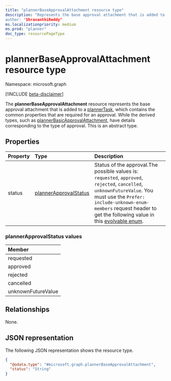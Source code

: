 ```yaml
---
title: "plannerBaseApprovalAttachment resource type"
description: "Represents the base approval attachment that is added to a plannerTask, which contains the common properties that are required for an approval.
author: "ShravanthiReddy"
ms.localizationpriority: medium
ms.prod: "planner"
doc_type: resourcePageType
---
```


# plannerBaseApprovalAttachment resource type

Namespace: microsoft.graph

[!INCLUDE [beta-disclaimer](../../includes/beta-disclaimer.md)]

The **plannerBaseApprovalAttachment** resource represents the base approval attachment that is added to a [plannerTask](plannertask.md), which contains the common properties that are required for an approval. 
While the derived types, such as [plannerBasicApprovalAttachment](plannerbasicapprovalattachment.md), have details corresponding to the type of approval.
This is an abstract type.

## Properties
|Property|Type|Description|
|:---|:---|:---|
|status|[plannerApprovalStatus](../resources/plannerbaseapprovalattachment.md#plannerapprovalstatus-values)|Status of the approval.The possible values is: `requested`, `approved`, `rejected`, `cancelled`, `unknownFutureValue`. You must use the `Prefer: include-unknown-enum-members` request header to get the following value in this [evolvable enum](/graph/best-practices-concept#handling-future-members-in-evolvable-enumerations).

### plannerApprovalStatus values 

| Member             |
|:-------------------|
| requested          |
| approved           |
| rejected           |
| cancelled          |
| unknownFutureValue |

## Relationships
None.

## JSON representation
The following JSON representation shows the resource type.
<!-- {
  "blockType": "resource",
  "@odata.type": "microsoft.graph.plannerBaseApprovalAttachment"
}
-->
``` json
{
  "@odata.type": "#microsoft.graph.plannerBaseApprovalAttachment",
  "status": "String"
}
```

